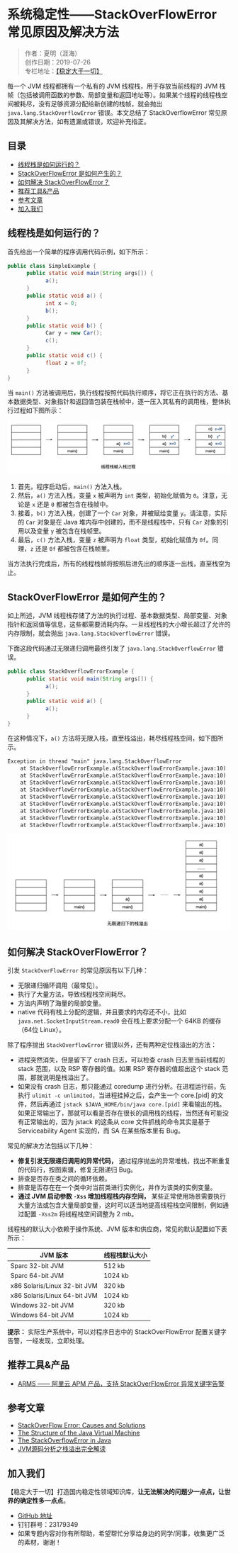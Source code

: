 # 系统稳定性——StackOverFlowError 常见原因及解决方法

> 作者：夏明（涯海）    
> 创作日期：2019-07-26  
> 专栏地址：[【稳定大于一切】](https://github.com/StabilityMan/StabilityGuide)


每一个 JVM 线程都拥有一个私有的 JVM 线程栈，用于存放当前线程的 JVM 栈帧（包括被调用函数的参数、局部变量和返回地址等）。如果某个线程的线程栈空间被耗尽，没有足够资源分配给新创建的栈帧，就会抛出 `java.lang.StackOverflowError` 错误。本文总结了 StackOverflowError 常见原因及其解决方法，如有遗漏或错误，欢迎补充指正。

## 目录
- [线程栈是如何运行的？](#线程栈是如何运行的)
- [StackOverFlowError 是如何产生的？](#stackoverflowerror-是如何产生的)
- [如何解决 StackOverFlowError？](#如何解决-stackoverflowerror)
- [推荐工具&产品](#推荐工具产品)
- [参考文章](#参考文章)
- [加入我们](#加入我们)


## 线程栈是如何运行的？
首先给出一个简单的程序调用代码示例，如下所示：

```java
public class SimpleExample {
      public static void main(String args[]) {
            a();
      }
      public static void a() {
            int x = 0;
            b();
      }
      public static void b() {
            Car y = new Car();
            c();
      }
      public static void c() {
            float z = 0f;
      }
}

```

当 `main()` 方法被调用后，执行线程按照代码执行顺序，将它正在执行的方法、基本数据类型、对象指针和返回值包装在栈帧中，逐一压入其私有的调用栈，整体执行过程如下图所示：

![image](image/StackOverFlowError栈帧入栈过程.png)

1. 首先，程序启动后，`main()` 方法入栈。
2. 然后，`a()` 方法入栈，变量 `x` 被声明为 `int` 类型，初始化赋值为 `0`。注意，无论是 `x` 还是 `0` 都被包含在栈帧中。
3. 接着，`b()` 方法入栈，创建了一个 `Car` 对象，并被赋给变量 `y`。请注意，实际的 `Car` 对象是在 Java 堆内存中创建的，而不是线程栈中，只有 `Car` 对象的引用以及变量 `y` 被包含在栈帧里。
4. 最后，`c()` 方法入栈，变量 `z` 被声明为 `float` 类型，初始化赋值为 `0f`。同理，`z` 还是 `0f` 都被包含在栈帧里。

当方法执行完成后，所有的线程栈帧将按照后进先出的顺序逐一出栈，直至栈空为止。

## StackOverFlowError 是如何产生的？

如上所述，JVM 线程栈存储了方法的执行过程、基本数据类型、局部变量、对象指针和返回值等信息，这些都需要消耗内存。一旦线程栈的大小增长超过了允许的内存限制，就会抛出 `java.lang.StackOverflowError` 错误。

下面这段代码通过无限递归调用最终引发了 `java.lang.StackOverflowError` 错误。

```java
public class StackOverflowErrorExample {
      public static void main(String args[]) {
            a();
      }
      public static void a() {
            a();
      }
}

```

在这种情况下，`a()` 方法将无限入栈，直至栈溢出，耗尽线程栈空间，如下图所示。

```
Exception in thread "main" java.lang.StackOverflowError
	at StackOverflowErrorExample.a(StackOverflowErrorExample.java:10)
	at StackOverflowErrorExample.a(StackOverflowErrorExample.java:10)
	at StackOverflowErrorExample.a(StackOverflowErrorExample.java:10)
	at StackOverflowErrorExample.a(StackOverflowErrorExample.java:10)
	at StackOverflowErrorExample.a(StackOverflowErrorExample.java:10)
	at StackOverflowErrorExample.a(StackOverflowErrorExample.java:10)
	at StackOverflowErrorExample.a(StackOverflowErrorExample.java:10)
	at StackOverflowErrorExample.a(StackOverflowErrorExample.java:10)
	at StackOverflowErrorExample.a(StackOverflowErrorExample.java:10)
```

![image](image/StackOverFlowError无限递归栈溢出.png)

## 如何解决 StackOverFlowError？
引发 `StackOverFlowError` 的常见原因有以下几种：

* 无限递归循环调用（最常见）。
* 执行了大量方法，导致线程栈空间耗尽。
* 方法内声明了海量的局部变量。
* native 代码有栈上分配的逻辑，并且要求的内存还不小，比如 `java.net.SocketInputStream.read0` 会在栈上要求分配一个 64KB 的缓存（64位 Linux）。


除了程序抛出 `StackOverflowError` 错误以外，还有两种定位栈溢出的方法：

* 进程突然消失，但是留下了 crash 日志，可以检查 crash 日志里当前线程的 stack 范围，以及 RSP 寄存器的值。如果 RSP 寄存器的值超出这个 stack 范围，那就说明是栈溢出了。
* 如果没有 crash 日志，那只能通过 coredump 进行分析。在进程运行前，先执行 `ulimit -c unlimited`，当进程挂掉之后，会产生一个 core.[pid] 的文件，然后再通过 `jstack $JAVA_HOME/bin/java core.[pid]` 来看输出的栈。如果正常输出了，那就可以看是否存在很长的调用栈的线程，当然还有可能没有正常输出的，因为 jstack 的这条从 core 文件抓栈的命令其实是基于 Serviceability Agent 实现的，而 SA 在某些版本里有 Bug。


常见的解决方法包括以下几种：

* **修复引发无限递归调用的异常代码，** 通过程序抛出的异常堆栈，找出不断重复的代码行，按图索骥，修复无限递归 Bug。
* 排查是否存在类之间的循环依赖。
* 排查是否存在在一个类中对当前类进行实例化，并作为该类的实例变量。
* **通过 JVM 启动参数 `-Xss` 增加线程栈内存空间，** 某些正常使用场景需要执行大量方法或包含大量局部变量，这时可以适当地提高线程栈空间限制，例如通过配置 `-Xss2m` 将线程栈空间调整为 2 mb。

线程栈的默认大小依赖于操作系统、JVM 版本和供应商，常见的默认配置如下表所示：

|JVM 版本|线程栈默认大小|
|-------|------------|
|Sparc 32-bit JVM|512 kb|
|Sparc 64-bit JVM|1024 kb|
|x86 Solaris/Linux 32-bit JVM|320 kb|
|x86 Solaris/Linux 64-bit JVM|1024 kb|
|Windows 32-bit JVM|320 kb|
|Windows 64-bit JVM|1024 kb|


**提示：** 实际生产系统中，可以对程序日志中的 StackOverFlowError 配置关键字告警，一经发现，立即处理。


## 推荐工具&产品
* [ARMS —— 阿里云 APM 产品，支持 StackOverFlowError 异常关键字告警](https://help.aliyun.com/document_detail/42966.html)


## 参考文章
* [StackOverFlow Error: Causes and Solutions](https://dzone.com/articles/stackoverflowerror-causes-amp-solutions)
* [The Structure of the Java Virtual Machine](https://docs.oracle.com/javase/specs/jvms/se7/html/jvms-2.html#jvms-2.5.2)
* [The StackOverflowError in Java](https://www.baeldung.com/java-stack-overflow-error)
* [JVM源码分析之栈溢出完全解读](http://lovestblog.cn/blog/2016/04/19/stack-over-flow/)


## 加入我们
【稳定大于一切】打造国内稳定性领域知识库，**让无法解决的问题少一点点，让世界的确定性多一点点**。

* [GitHub 地址](https://github.com/StabilityMan/StabilityGuide)
* 钉钉群号：23179349
* 如果专题内容对你有所帮助，希望帮忙分享给身边的同学/同事，收集更广泛的素材，谢谢！